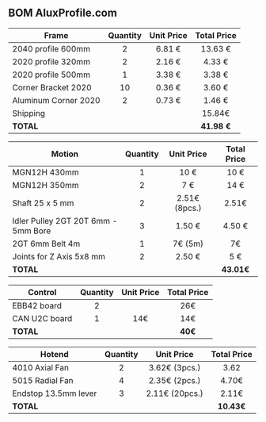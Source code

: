 ## BOM AluxProfile.com

| Frame | Quantity | Unit Price | Total Price |
| ---- | :------: | :--------: | :---------: |
| 2040 profile 600mm | 2 | 6.81 € | 13.63 € |
| 2020 profile 320mm | 2 | 2.16 € | 4.33 € |
| 2020 profile 500mm | 1 | 3.38 € | 3.38 € |
| Corner Bracket 2020 | 10 | 0.36 € | 3.60 € |
| Aluminum Corner 2020 | 2 | 0.73 € | 1.46 € |
| Shipping | | | 15.84€ |
| **TOTAL** | | | **41.98 €** |

| Motion | Quantity | Unit Price | Total Price |
| ---- | :------: | :--------: | :---------: |
| MGN12H 430mm | 1 | 10 € | 10 € |
| MGN12H 350mm | 2 | 7 € | 14 € |
| Shaft 25 x 5 mm | 2 | 2.51€ (8pcs.) | 2.51€ |
| Idler Pulley 2GT 20T 6mm - 5mm Bore | 3 | 1.50 € | 4.50 € |
| 2GT 6mm Belt 4m | 1 | 7€ (5m) | 7€
| Joints for Z Axis 5x8 mm | 2 | 2.50 € | 5 € |
| **TOTAL** | | | **43.01€** |

| Control | Quantity | Unit Price | Total Price |
| ---- | :------: | :--------: | :---------: |
| EBB42 board | 2 | | 26€ |
| CAN U2C board | 1 | 14€ | 14€ |
| **TOTAL** | | | **40€** |

| Hotend | Quantity | Unit Price | Total Price |
| ---- | :------: | :--------: | :---------: |
| 4010 Axial Fan | 2 | 3.62€ (3pcs.) | 3.62 |
| 5015 Radial Fan | 4 | 2.35€ (2pcs.) | 4.70€ |
| Endstop 13.5mm lever | 3 | 2.11€ (20pcs.) | 2.11€ |
| **TOTAL** | | | **10.43€** |